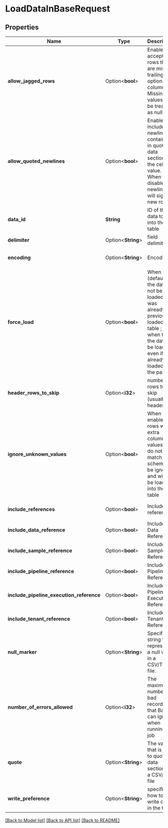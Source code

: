 # LoadDataInBaseRequest

## Properties

Name | Type | Description | Notes
------------ | ------------- | ------------- | -------------
**allow_jagged_rows** | Option<**bool**> | Enable to accept rows that are missing trailing optional columns. Missing values will be treated as nulls. | [optional][default to false]
**allow_quoted_newlines** | Option<**bool**> | Enable to include newlines contained in quoted data sections in the cell’s value. When disabled, newlines will signal a new row | [optional][default to false]
**data_id** | **String** | ID of the data to load into the table | 
**delimiter** | Option<**String**> | field delimiter | [optional][default to ,]
**encoding** | Option<**String**> | Encoding | [optional][default to Utf8]
**force_load** | Option<**bool**> | When false (default): the data will not be loaded if it was already previously loaded to table ; when true, the data will be loaded even if already loaded in the past | [optional][default to false]
**header_rows_to_skip** | Option<**i32**> | number of rows to skip (usually for headers) | [optional][default to 1]
**ignore_unknown_values** | Option<**bool**> | When enabled, rows with extra column values that do not match the schema will be ignored and will not be loaded into the table | [optional][default to false]
**include_references** | Option<**bool**> | Include references | [optional][default to true]
**include_data_reference** | Option<**bool**> | Include Data Reference | [optional][default to true]
**include_sample_reference** | Option<**bool**> | Include Sample Reference | [optional][default to true]
**include_pipeline_reference** | Option<**bool**> | Include Pipeline Reference | [optional][default to true]
**include_pipeline_execution_reference** | Option<**bool**> | Include Pipeline Execution Reference | [optional][default to true]
**include_tenant_reference** | Option<**bool**> | Include Tenant Reference | [optional][default to true]
**null_marker** | Option<**String**> | Specifies a string that represents a null value in a CSV/TSV file. | [optional]
**number_of_errors_allowed** | Option<**i32**> | The maximum number of bad records that Base can ignore when running the job | [optional][default to 0]
**quote** | Option<**String**> | The value that is used to quote data sections in a CSV/TSV file | [optional]
**write_preference** | Option<**String**> | specifies how to write data in the table. | [optional][default to Appendtotable]

[[Back to Model list]](../README.md#documentation-for-models) [[Back to API list]](../README.md#documentation-for-api-endpoints) [[Back to README]](../README.md)


